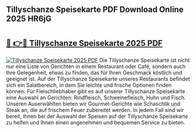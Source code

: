 ## Tillyschanze Speisekarte PDF Download Online 2025 HR6jG

# <h2><a href="http://gcbyhi6.nevu.top/?p=Tillyschanze+Speisekarte">🔗 👉🔴 Tillyschanze Speisekarte 2025 PDF</a></h2>

[![Tillyschanze Speisekarte 2025 PDF](https://i.imgur.com/dBaPXMq.png)](http://gcbyhi6.nevu.top/?p=Tillyschanze+Speisekarte)
Die Tillyschanze Speisekarte ist nicht nur eine Liste von Gerichten in einem Restaurant oder Café, sondern auch Ihre Gelegenheit, etwas zu finden, das für Ihren Geschmack köstlich und geeignet ist. Auf der Tillyschanze Speisekarte unseres Restaurants befindet sich ein Salatbereich, in dem Sie leichte und frische Optionen finden können. Für Fleischliebhaber gibt es auf unserer Tillyschanze Speisekarte eine Auswahl an Gerichten: Rindfleisch, Schweinefleisch, Huhn und Fisch. Unseren Auserwählten bieten wir Gourmet-Gerichte wie Schaschlik und Steak an, die auf frischem Feuer zubereitet werden. In jedem Fall sind wir bereit, Ihnen bei der Auswahl der Speisen auf der Tillyschanze Speisekarte zu helfen und Ihnen einen angenehmen und bequemen Service zu bieten.
